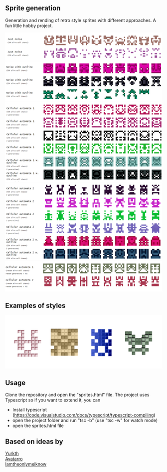 ## Sprite generation
Generation and rending of retro style sprites with different approaches. A fun little hobby project.

![alt text](./Images/JustNoise.png "Just noise")
![alt text](./Images/NoiseWithOutline.png "Noise with outline")
![alt text](./Images/CellularAutomaton1.png "Cellular Automation 1")
![alt text](./Images/CellularAutomaton2.png "Cellular Automation 2")
![alt text](./Images/CellularAutomatonRandom.png "Cellular Automation random")

## Examples of styles

![alt text](./Images/Sprite-examples.png "sprite examples")

## Usage
Clone the repository and open the "sprites.html" file.
The project uses Typescript so if you want to extend it, you can
- Install typescript (https://code.visualstudio.com/docs/typescript/typescript-compiling)
- open the project folder and run "tsc -b" (use "tsc -w" for watch mode)
- open the sprites.html file

## Based on ideas by

<a href="https://github.com/yurkth/sprator">Yurkth</a>
<br/>
<a href="https://github.com/markuszeller/avatarro">Avatarro</a>
<br/>
<a href="https://imgur.com/gallery/QJjdAPh">Iamtheonlymeiknow</a>

